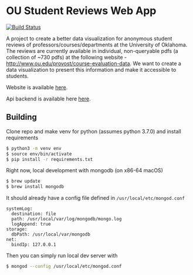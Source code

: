 # OU Student Reviews Web App
[![Build Status](https://travis-ci.com/samjett247/OU-Student-Reviews-DB.svg?token=SVpA8x2aEJENtpVkhC28&branch=master)](https://travis-ci.com/samjett247/OU-Student-Reviews-DB)
    
A project to create a better data visualization for anonymous student reviews of professors/courses/departments at the University of Oklahoma. The reviews are currently available in individual, non-queryable pdfs (a collection of ~730 pdfs) at the following website - http://www.ou.edu/provost/course-evaluation-data. We want to create a data visualization to present this information and make it accessible to students.

Website is available [here](http://35.193.175.5).

Api backend is available here [here](http://35.188.130.122/api/v0).

## Building  
Clone repo and make venv for python (assumes python 3.7.0) and install requirements  
```bash
$ python3 -m venv env  
$ source env/bin/activate
$ pip install -r requirements.txt
```

Right now, local development with mongodb (on x86-64 macOS)
```bash
$ brew update
$ brew install mongodb
```

It should already have a config file defined in `/usr/local/etc/mongod.conf`  
```
systemLog:
  destination: file
  path: /usr/local/var/log/mongodb/mongo.log
  logAppend: true
storage:
  dbPath: /usr/local/var/mongodb
net:
  bindIp: 127.0.0.1
```

Then you can simply run local dev server with
```bash
$ mongod --config /usr/local/etc/mongod.conf
```
